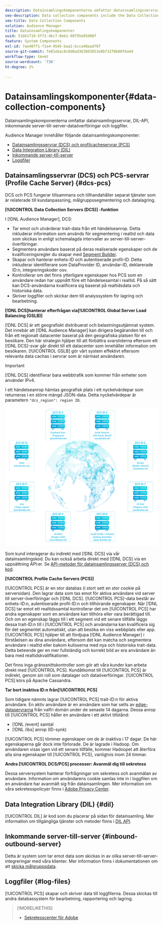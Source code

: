 ```yaml
---
description: Datainsamlingskomponenterna omfattar datainsamlingsservrar, DIL-API, inkommande server-till-server-dataöverföringar och loggfiler.
seo-description: Data collection components include the Data Collection Servers, the DIL API, inbound server-to-server data transfers, and log files.
seo-title: Data Collection Components
solution: Audience Manager
title: Datainsamlingskomponenter
uuid: 51bb1719-5ff2-4bc7-8eb1-98795e05d08f
feature: System Components
exl-id: 7ae407f1-f1e4-4545-baa2-bcca40aad76f
source-git-commit: fe01ebac8c0d0ad3630d3853e0bf32f0b00f6a44
workflow-type: tm+mt
source-wordcount: '736'
ht-degree: 2%

---
```


# Datainsamlingskomponenter{#data-collection-components}

Datainsamlingskomponenterna omfattar datainsamlingsservrar, DIL-API, inkommande server-till-server-dataöverföringar och loggfiler.

<!-- 

c_compcollect.xml

 -->

Audience Manager innehåller följande datainsamlingskomponenter:

* [Datainsamlingsservrar (DCS) och profilcacheservrar (PCS)](../../reference/system-components/components-data-collection.md#dcs-pcs)
* [Data Integration Library (DIL)](../../reference/system-components/components-data-collection.md#dil)
* [Inkommande server-till-server](../../reference/system-components/components-data-collection.md#inbound-outbound-server)
* [Loggfiler](../../reference/system-components/components-data-collection.md#log-files)

## Datainsamlingsservrar (DCS) och PCS-servrar (Profile Cache Server) {#dcs-pcs}

DCS och PCS fungerar tillsammans och tillhandahåller separat tjänster som är relaterade till kundanpassning, målgruppssegmentering och datalagring.

**[!UICONTROL Data Collection Servers (DCS)] -funktion**

I [!DNL Audience Manager], DCS:

* Tar emot och utvärderar trait-data från ett händelseanrop. Detta inkluderar information som används för segmentering i realtid och data som skickas in enligt schemalagda intervaller av server-till-server-överföringar.
* Segmentera användare baserat på deras realiserade egenskaper och de kvalificeringsregler du skapar med [Segment Builder](../../features/segments/segment-builder.md).
* Skapar och hanterar enhets-ID och autentiserade profil-ID. Detta inkluderar identifierare som DataProvider ID, användar-ID, deklarerade ID:n, integreringskoder osv.
* Kontrollerar om det finns ytterligare egenskaper hos PCS som en användare redan har uppnått före ett händelsesamtal i realtid. På så sätt kan DCS-användarna kvalificera sig baserat på realtidsdata och historiska data.
* Skriver loggfiler och skickar dem till analyssystem för lagring och bearbetning.

**[!DNL DCS]hanterar efterfrågan via[!UICONTROL Global Server Load Balancing (GSLB)]**

[!DNL DCS] är ett geografiskt distribuerat och belastningsutjämnat system. Det innebär att [!DNL Audience Manager] kan dirigera begäranden till och från ett regionalt datacenter baserat på den geografiska platsen för en besökare. Den här strategin hjälper till att förbättra svarstiderna eftersom ett [!DNL DCS]-svar går direkt till ett datacenter som innehåller information om besökaren. [!UICONTROL GSLB] gör vårt system effektivt eftersom relevanta data cachas i servrar som är närmast användaren.

>[!IMPORTANT]
>
>[!DNL DCS] identifierar bara webbtrafik som kommer från enheter som använder IPv4.

I ett händelseanrop hämtas geografisk plats i ett nyckelvärdepar som returneras i en större mängd JSON-data. Detta nyckelvärdepar är parametern `"dcs_region": region ID`.

![](assets/dcs-map.png)

Som kund interagerar du indirekt med [!DNL DCS] via vår datainsamlingskod. Du kan också arbeta direkt med [!DNL DCS] via en uppsättning API:er. Se [API-metoder för datainsamlingsserver (DCS) och kod](../../api/dcs-intro/dcs-event-calls/dcs-event-calls.md).

**[!UICONTROL Profile Cache Servers (PCS)]**

[!UICONTROL PCS] är en stor databas (i stort sett en stor cookie på serversidan). Den lagrar data som tas emot för aktiva användare vid server till server-överföringar och [!DNL DCS]. [!UICONTROL PCS]-data består av enhets-ID:n, autentiserade profil-ID:n och tillhörande egenskaper. När [!DNL DCS] tar emot ett realtidssamtal kontrollerar det om [!UICONTROL PCS] har andra egenskaper som en användare kan tillhöra eller vara berättigad till. Och om en egenskap läggs till i ett segment vid ett senare tillfälle läggs dessa trait-ID:n till i [!UICONTROL PCS] och användarna kan kvalificera sig för det segmentet automatiskt, utan att besöka en viss webbplats eller app. [!UICONTROL PCS] hjälper till att fördjupa [!DNL Audience Manager] i förståelsen av dina användare, eftersom det kan matcha och segmentera användare i realtid eller bakom kulisserna med nya och historiska trait-data. Detta beteende ger en mer fullständig och korrekt bild av era användare än bara med realtidskvalifikationer.

Det finns inga gränssnittskontroller som gör att våra kunder kan arbeta direkt med [!UICONTROL PCS]. Kundåtkomst till [!UICONTROL PCS] är indirekt, genom sin roll som datalager och dataöverföringar. [!UICONTROL PCS] körs på Apache Cassandra.

**Tar bort inaktiva ID:n från[!UICONTROL PCS]**

Som tidigare nämnts lagrar [!UICONTROL PCS] trait-ID:n för aktiva användare. En aktiv användare är en användare som har setts av [edge-dataservrarna](../../reference/system-components/components-edge.md) från valfri domän under de senaste 14 dagarna. Dessa anrop till [!UICONTROL PCS] håller en användare i ett aktivt tillstånd:

* [!DNL /event] samtal
* [!DNL /ibs] anrop (ID-synk)

<!-- 

Removed /dpm calls from the bulleted list. /dpm calls have been deprecated.

 -->

[!UICONTROL PCS] tömmer egenskaper om de är inaktiva i 17 dagar. De här egenskaperna går dock inte förlorade. De är lagrade i Hadoop. Om användaren visas igen vid ett senare tillfälle, kommer Hadoopet att återföra alla sina egenskaper till [!UICONTROL PCS], vanligtvis inom 24 timmar.

**Andra [!UICONTROL DCS/PCS] processer: Avanmäl dig till sekretess**

Dessa serversystem hanterar förfrågningar om sekretess och avanmälan av användare. Information om användarens cookie samlas inte in i loggfilen om en användare har avanmält sig från datainsamlingen. Mer information om våra sekretesspolicyer finns i [Adobe Privacy Center](https://www.adobe.com/se/privacy/advertising-services.html).

## Data Integration Library (DIL) {#dil}

[!UICONTROL DIL] är kod som du placerar på sidan för datainsamling. Mer information om tillgängliga tjänster och metoder finns i [DIL API](../../dil/dil-overview.md).

## Inkommande server-till-server {#inbound-outbound-server}

Detta är system som tar emot data som skickas in av olika server-till-server-integreringar med våra klienter. Mer information finns i dokumentationen om att [skicka målgruppsdata](/help/using/integration/sending-audience-data/real-time-data-integration/real-time-tech-specs.md).

## Loggfiler {#log-files}

[!UICONTROL PCS] skapar och skriver data till loggfilerna. Dessa skickas till andra databassystem för bearbetning, rapportering och lagring.

>[!MORELIKETHIS]
>
>* [Sekretesscenter för Adobe](https://www.adobe.com/se/privacy.html)
